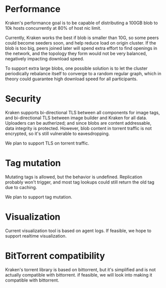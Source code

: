 # Performance

Kraken's performance goal is to be capable of distributing a 100GB blob to 10k hosts concurrently at
80% of host nic limit.

Currently, Kraken works the best if blob is smaller than 10G, so some peers could become seeders
soon, and help reduce load on origin cluster.
If the blob is too big, peers joined later will spend extra effort to find openings in the network,
and the topology they form would not be very balanced, negatively impacting download speed.

To support extra large blobs, one possible solution is to let the cluster periodically rebalance
itself to converge to a random regular graph, which in theory could guarantee high download speed
for all participants.

# Security

Kraken supports bi-directional TLS between all components for image tags, and bi-directional TLS
between image builder and Kraken for all data.
Uploaders can be autherized; and since blobs are content addressable, data integrity is protected.
However, blob content in torrent traffic is not encrypted, so it's still vulnerable to eavesdropping.

We plan to support TLS on torrent traffic.

# Tag mutation

Mutating tags is allowed, but the behavior is undefined. Replication probably won't trigger, and
most tag lookups could still return the old tag due to caching.

We plan to support tag mutation.

# Visualization

Current visualization tool is based on agent logs. If feasible, we hope to support realtime
visualization.

# BitTorrent compatibility

Kraken's torrent library is based on bittorrent, but it's simplified and is not actually compatible
with bittorrent. if feasible, we will look into making it compatible with bittorrent.
